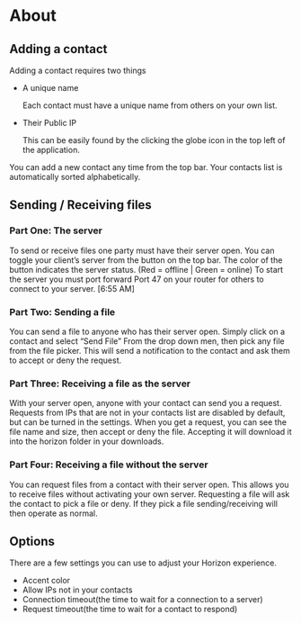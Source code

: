 # About

## Adding a contact
Adding a contact requires two things
- A unique name </br>

    Each contact must have a unique name from others on your own list. 
- Their Public IP </br>

    This can be easily found by the clicking the globe icon in the top left of the application. 

You can add a new contact any time from the top bar. Your contacts list is automatically sorted alphabetically. 

## Sending / Receiving files
### Part One: The server
To send or receive files one party must have their server open. You can toggle your client’s server from the button on the top bar. The color of the button indicates the server status. 
(Red = offline | Green = online)
To start the server you must port forward Port 47 on your router for others to connect to your server.
[6:55 AM]
### Part Two: Sending a file
You can send a file to anyone who has their server open. Simply click on a contact and select “Send File” From the drop down men, then pick any file from the file picker. This will send a notification to the contact and ask them to accept or deny the request. 

### Part Three: Receiving a file as the server
With your server open, anyone with your contact can send you a request. Requests from IPs that are not in your contacts list are disabled by default, but can be turned in the settings. When you get a request, you can see the file name and size, then accept or deny the file. Accepting it will download it into the horizon folder in your downloads. 

### Part Four: Receiving a file without the server
You can request files from a contact with their server open. This allows you to receive files without activating your own server. Requesting a file will ask the contact to pick a file or deny. If they pick a file sending/receiving will then operate as normal. 

## Options
There are a few settings you can use to adjust your Horizon experience. 
- Accent color
- Allow IPs not in your contacts
- Connection timeout(the time to wait for a connection to a server)
- Request timeout(the time to wait for a contact to respond)